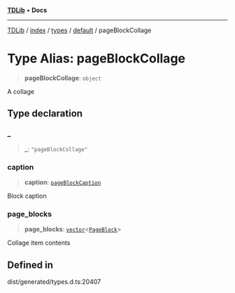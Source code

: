 [**TDLib**](../../../../../../README.md) • **Docs**

***

[TDLib](../../../../../../modules.md) / [index](../../../../../README.md) / [types](../../../README.md) / [default](../README.md) / pageBlockCollage

# Type Alias: pageBlockCollage

> **pageBlockCollage**: `object`

A collage

## Type declaration

### \_

> **\_**: `"pageBlockCollage"`

### caption

> **caption**: [`pageBlockCaption`](pageBlockCaption-1.md)

Block caption

### page\_blocks

> **page\_blocks**: [`vector`](vector.md)\<[`PageBlock`](PageBlock.md)\>

Collage item contents

## Defined in

dist/generated/types.d.ts:20407

